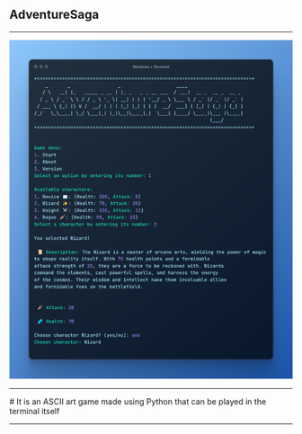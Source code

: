## AdventureSaga
<hr>
<img src="./assets/thumbnail.png">
<hr>
# It is an ASCII art game made using Python that can be played in the terminal itself
<hr>
